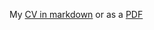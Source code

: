My [CV in markdown](https://github.com/mostmojo/cv/blob/master/cv.md) or as a [PDF](https://gitprint.com/mostmojo/cv/blob/master/cv.md)
